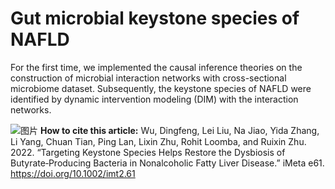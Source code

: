 # Gut microbial keystone species of NAFLD

For the first time, we implemented the causal inference theories on the construction of microbial interaction networks with cross-sectional microbiome dataset. Subsequently, the keystone species of NAFLD were identified by dynamic intervention modeling (DIM) with the interaction networks. 
    
![图片](https://user-images.githubusercontent.com/15136517/217188878-a434419d-61b0-402b-96a1-232d7ecd79ad.png)
**How to cite this article:** Wu, Dingfeng, Lei Liu, Na Jiao, Yida Zhang, Li Yang, Chuan Tian, Ping Lan, Lixin Zhu, Rohit Loomba, and Ruixin Zhu. 2022. “Targeting Keystone Species Helps Restore the Dysbiosis of Butyrate‐Producing Bacteria in Nonalcoholic Fatty Liver Disease.” iMeta e61. https://doi.org/10.1002/imt2.61
